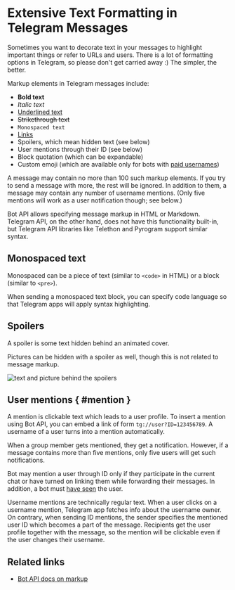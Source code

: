 # Extensive Text Formatting in Telegram Messages

Sometimes you want to decorate text in your messages to highlight important things or refer to URLs and users.
There is a lot of formatting options in Telegram, so please don't get carried away :) The simpler, the better.

Markup elements in Telegram messages include:

- **Bold text**
- _Italic text_
- <u>Underlined text</u>
- <del>Strikethrough text</del>
- `Monospaced text`
- [Links](#)
- Spoilers, which mean hidden text (see below)
- User mentions through their ID (see below)
- Block quotation (which can be expandable)
- Custom emoji (which are available only for bots with [paid usernames](../dev/usernames))

A message may contain no more than 100 such markup elements. If you try to send a message with more,
the rest will be ignored.
In addition to them, a message may contain any number of username mentions. 
(Only five mentions will work as a user notification though; see below.)

Bot API allows specifying message markup in HTML or Markdown. 
Telegram API, on the other hand, does not have this functionality built-in,
but Telegram API libraries like Telethon and Pyrogram support similar syntax.

## Monospaced text

Monospaced can be a piece of text (similar to `<code>` in HTML) or a block (similar to `<pre>`).

When sending a monospaced text block, you can specify code language so that Telegram apps will apply syntax highlighting.

## Spoilers

A spoiler is some text hidden behind an animated cover.

Pictures can be hidden with a spoiler as well, though this is not related to message markup.

![text and picture behind the spoilers](/pictures/ru/spoiler.png)

## User mentions { #mention }

A mention is clickable text which leads to a user profile. To insert a mention using Bot API, you can embed a link 
of form `tg://user?ID=123456789`. A username of a user turns into a mention automatically.

When a group member gets mentioned, they get a notification. However, if a message contains more than five mentions,
only five users will get such notifications.

Bot may mention a user through ID only if they participate in the current chat or have turned on linking them 
while forwarding their messages. In addition, a bot must [have seen](../chats/pm#seen-users) the user.

Username mentions are technically regular text. When a user clicks on 
a username mention, Telegram app fetches info about the username owner.
On contrary, when sending ID mentions, the sender specifies the mentioned user ID which becomes a part of the message.
Recipients get the user profile together with the message, so the mention will be clickable even if the user changes 
their username.

## Related links

- [Bot API docs on markup](https://core.telegram.org/bots/api#formatting-options)
